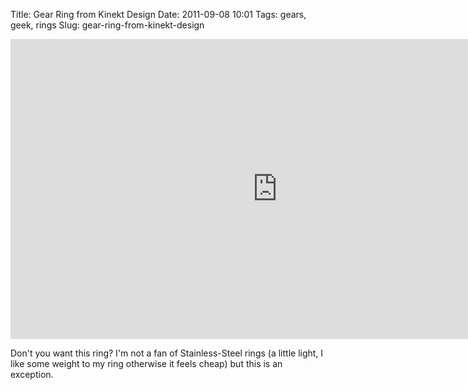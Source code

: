 Title: Gear Ring from Kinekt Design
Date: 2011-09-08 10:01
Tags: gears, geek, rings
Slug: gear-ring-from-kinekt-design

<iframe width="853" height="480" src="http://www.youtube.com/embed/NI2N6fsPjjg?rel=0&hd=1&wmode=transparent" frameborder="0" allowfullscreen></iframe>

Don't you want this ring? I'm not a fan of Stainless-Steel rings (a little light, I like some weight to my ring otherwise it feels cheap) but this is an exception.

